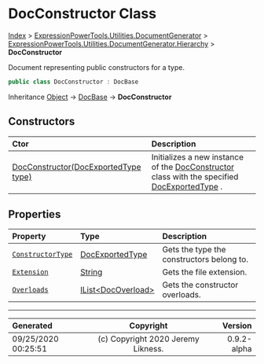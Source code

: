 ﻿# DocConstructor Class

[Index](../index.md) > [ExpressionPowerTools.Utilities.DocumentGenerator](ExpressionPowerTools.Utilities.DocumentGenerator.a.md) > [ExpressionPowerTools.Utilities.DocumentGenerator.Hierarchy](ExpressionPowerTools.Utilities.DocumentGenerator.Hierarchy.n.md) > **DocConstructor**

Document representing public constructors for a type.

```csharp
public class DocConstructor : DocBase
```

Inheritance [Object](https://docs.microsoft.com/dotnet/api/system.object) → [DocBase](ExpressionPowerTools.Utilities.DocumentGenerator.Hierarchy.DocBase.cs.md) → **DocConstructor**

## Constructors

| Ctor | Description |
| :-- | :-- |
| [DocConstructor(DocExportedType type)](ExpressionPowerTools.Utilities.DocumentGenerator.Hierarchy.DocConstructor.ctor.md#docconstructordocexportedtype-type) | Initializes a new instance of the [DocConstructor](ExpressionPowerTools.Utilities.DocumentGenerator.Hierarchy.DocConstructor.cs.md) class with            the specified [DocExportedType](ExpressionPowerTools.Utilities.DocumentGenerator.Hierarchy.DocExportedType.cs.md) . |
## Properties

| Property | Type | Description |
| :-- | :-- | :-- |
| [`ConstructorType`](ExpressionPowerTools.Utilities.DocumentGenerator.Hierarchy.DocConstructor.ConstructorType.prop.md) | [DocExportedType](ExpressionPowerTools.Utilities.DocumentGenerator.Hierarchy.DocExportedType.cs.md) | Gets the type the constructors belong to. |
| [`Extension`](ExpressionPowerTools.Utilities.DocumentGenerator.Hierarchy.DocConstructor.Extension.prop.md) | [String](https://docs.microsoft.com/dotnet/api/system.string) | Gets the file extension. |
| [`Overloads`](ExpressionPowerTools.Utilities.DocumentGenerator.Hierarchy.DocConstructor.Overloads.prop.md) | [IList&lt;DocOverload>](https://docs.microsoft.com/dotnet/api/system.collections.generic.ilist-1) | Gets the constructor overloads. |


---

| Generated | Copyright | Version |
| :-- | :-: | --: |
| 09/25/2020 00:25:51 | (c) Copyright 2020 Jeremy Likness. | 0.9.2-alpha |

